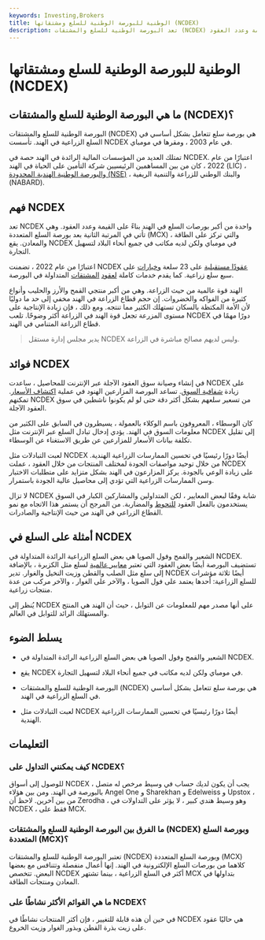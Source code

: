 ```yaml
---
keywords: Investing,Brokers
title: الوطنية للبورصة الوطنية للسلع ومشتقاتها (NCDEX)
description: تعد البورصة الوطنية للسلع والمشتقات (NCDEX) واحدة من أكبر بورصات السلع في الهند بناءً على القيمة وعدد العقود.
---
```


# الوطنية للبورصة الوطنية للسلع ومشتقاتها (NCDEX)
## ما هي البورصة الوطنية للسلع والمشتقات (NCDEX)؟

البورصة الوطنية للسلع والمشتقات (NCDEX) هي بورصة سلع تتعامل بشكل أساسي في السلع الزراعية في الهند. تأسست NCDEX في عام 2003 ، ومقرها في مومباي.

تمتلك العديد من المؤسسات المالية الرائدة في الهند حصة في NCDEX. اعتبارًا من عام 2022 ، كان من بين المساهمين الرئيسيين شركة التأمين على الحياة في الهند (LIC) ، [والبورصة الوطنية الهندية المحدودة (NSE)](/national_stock_exchange) ، والبنك الوطني للزراعة والتنمية الريفية (NABARD).

## فهم NCDEX

تعد NCDEX واحدة من أكبر بورصات السلع في الهند بناءً على القيمة وعدد العقود. وهي تأتي في المرتبة الثانية بعد بورصة السلع المتعددة (MCX) ، والتي تركز على الطاقة والمعادن. يقع NCDEX في مومباي ولكن لديه مكاتب في جميع أنحاء البلاد لتسهيل التجارة.

اعتبارًا من عام 2022 ، تضمنت NCDEX [عقودًا مستقبلية](/futurescontract) على 23 سلعة [وخيارات](/option) على سبع سلع زراعية. كما يقدم خدمات كاملة [لعقود](/clearing) [المشتقات](/clearing) المتداولة في البورصة.

الهند قوة عالمية من حيث الزراعة. وهي من أكبر منتجي القمح والأرز والحليب وأنواع كثيرة من الفواكه والخضروات. إن حجم قطاع الزراعة في الهند مخفي إلى حد ما دوليًا لأن الأمة المكتظة بالسكان تستهلك الكثير مما تنتجه. ومع ذلك ، فإن زيادة الإنتاجية على مستوى المزرعة تجعل قوة الهند في الزراعة أكثر وضوحًا. تلعب NCDEX دورًا مهمًا في قطاع الزراعة المتنامي في الهند.

> يدير مجلس إدارة مستقل NCDEX وليس لديهم مصالح مباشرة في الزراعة.

>

## فوائد NCDEX

في إنشاء وصيانة سوق العقود الآجلة عبر الإنترنت للمحاصيل ، ساعدت NCDEX على زيادة [شفافية السوق](/transparency). تساعد البورصة المزارعين الهنود في عملية [اكتشاف الأسعار](/pricediscovery). تمكنهم NCDEX من تسعير سلعهم بشكل أكثر دقة حتى لو لم يكونوا ناشطين في سوق العقود الآجلة.

كان الوسطاء ، المعروفون باسم الوكلاء بالعمولة ، يسيطرون في السابق على الكثير من معلومات السوق في الهند. يؤدي إدخال تبادل السلع عبر الإنترنت مثل NCDEX إلى تقليل تكلفة بيانات الأسعار للمزارعين عن طريق الاستغناء عن الوسطاء.

لعبت التبادلات مثل NCDEX أيضًا دورًا رئيسيًا في تحسين الممارسات الزراعية الهندية. من خلال توحيد مواصفات الجودة لمختلف المنتجات من خلال العقود ، عملت NCDEX على زيادة الوعي بالجودة. يركز المزارعون في الهند بشكل متزايد على متطلبات الاختبار وسن الممارسات الزراعية التي تؤدي إلى محاصيل عالية الجودة باستمرار.

لا تزال NCDEX شابة وفقًا لبعض المعايير ، لكن المتداولين والمشاركين الكبار في السوق يستخدمون بالفعل العقود [للتحوط](/hedge) والمضاربة. من المرجح أن يستمر هذا الاتجاه مع نمو القطاع الزراعي في الهند من حيث الإنتاجية والصادرات.

## أمثلة على السلع في NCDEX

الشعير والقمح وفول الصويا هي بعض السلع الزراعية الرائدة المتداولة في NCDEX. تستضيف البورصة أيضًا بعض العقود التي تعتبر [معايير عالمية](/benchmark) لسلع مثل الكزبرة ، بالإضافة إلى سلع مثل الصلب والقطن وزيت النخيل والغوار. تدير NCDEX أيضًا ثلاثة مؤشرات للسلع الزراعية: أحدها يعتمد على فول الصويا ، والآخر على الغوار ، والآخر مركب من عدة منتجات زراعية.

يُنظر إلى NCDEX على أنها مصدر مهم للمعلومات عن التوابل ، حيث أن الهند هي المنتج والمستهلك الرائد للتوابل في العالم.

## يسلط الضوء

- الشعير والقمح وفول الصويا هي بعض السلع الزراعية الرائدة المتداولة في NCDEX.

- يقع NCDEX في مومباي ولكن لديه مكاتب في جميع أنحاء البلاد لتسهيل التجارة.

- البورصة الوطنية للسلع والمشتقات (NCDEX) هي بورصة سلع تتعامل بشكل أساسي في السلع الزراعية في الهند.

- لعبت التبادلات مثل NCDEX أيضًا دورًا رئيسيًا في تحسين الممارسات الزراعية الهندية.

## التعليمات

### كيف يمكنني التداول على NCDEX؟

للوصول إلى أسواق NCDEX ، يجب أن يكون لديك حساب في وسيط مرخص له متصل بالبورصة في الهند. ومن بين هؤلاء Angel One و Sharekhan و Edelweiss و Upstox ، من بين آخرين. لاحظ أن Zerodha ، وهو وسيط هندي كبير ، لا يؤثر على التداولات في NCDEX ، فقط على MCX.

### ما الفرق بين البورصة الوطنية للسلع والمشتقات (NCDEX) وبورصة السلع المتعددة (MCX)؟

تعتبر البورصة الوطنية للسلع والمشتقات (NCDEX) وبورصة السلع المتعددة (MCX) كلاهما من بورصات السلع الإلكترونية في الهند. إنها أعمال منفصلة وتتنافس مع بعضها البعض. تتخصص NCDEX أكثر في السلع الزراعية ، بينما تشتهر MCX بتداولها في المعادن ومنتجات الطاقة.

### ما هي القوائم الأكثر نشاطًا على NCDEX؟

في حين أن هذه قابلة للتغيير ، فإن أكثر المنتجات نشاطًا في NCDEX هي حاليًا عقود على زيت بذرة القطن وبذور الغوار وزيت الخروع.

